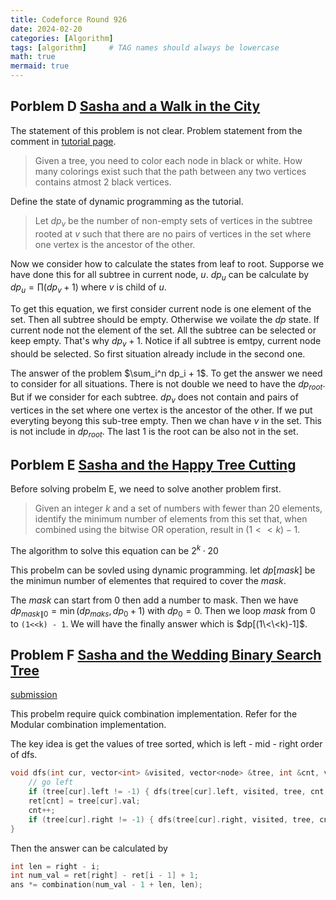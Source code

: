 ```yaml
---
title: Codeforce Round 926 
date: 2024-02-20
categories: [Algorithm]
tags: [algorithm]     # TAG names should always be lowercase
math: true
mermaid: true
---
```



## Porblem D [Sasha and a Walk in the City](https://codeforces.com/contest/1929/problem/D)

The statement of this problem is not clear.
Problem statement from the comment in [tutorial page](https://codeforces.com/blog/entry/125851?#comment-1117492).

> Given a tree, you need to color each node in black or white. How many colorings exist such that the path between any two vertices contains atmost 2 black vertices.


Define the state of dynamic programming as the tutorial.
> Let $dp_v$ be the number of non-empty sets of vertices in the subtree rooted at $v$ such that there are no pairs of vertices in the set where one vertex is the ancestor of the other.

Now we consider how to calculate the states from leaf to root. Supporse we have done this for all subtree in current node, $u$. $dp_u$ can be calculate by $dp_u = \prod (dp_v + 1)$ where $v$ is child of $u$. 

To get this equation, we first consider current node is one element of the set. Then all subtree should be empty. Otherwise we voilate the $dp$ state. If current node not the element of the set. All the subtree can be selected or keep empty. That's why $dp_v + 1$. Notice if all subtree is emtpy, current node should be selected. So first situation already include in the second one. 

The answer of the problem $\sum_i^n dp_i + 1$. To get the answer we need to consider for all situations. There is not double we need to have the $dp_{root}$. But if we consider for each subtree. $dp_{v}$ does not contain and pairs of vertices in the set where one vertex is the ancestor of the other. If we put everyting beyong this sub-tree empty. Then we chan have $v$ in the set. This is not include in $dp_{root}$. The last $1$ is the root can be also not in the set.



## Porblem E [Sasha and the Happy Tree Cutting](https://codeforces.com/contest/1929/problem/E)

Before solving probelm E, we need to solve another problem first. 


> Given an integer $k$ and a set of numbers with fewer than 20 elements, identify the minimum number of elements from this set that, when combined using the bitwise OR operation, result in $(1 << k) - 1$.


The algorithm to solve this equation can be $2^k \cdot 20$

This probelm can be sovled using dynamic programming. 
let $dp[mask]$ be the minimun number of elementes that required to cover the $mask$.

The $mask$ can start from 0 then add a number to mask. Then we have $dp_{mask \| 0} = \min(dp_{maks}, dp_0 + 1)$ with $dp_0 = 0$. Then we loop $mask$ from 0 to `(1<<k) - 1`. We will have the finally answer which is $dp[(1\<\<k)-1]$.


## Problem F [Sasha and the Wedding Binary Search Tree](https://codeforces.com/contest/1929/problem/F)

[submission](https://codeforces.com/contest/1929/submission/249185245)

This probelm require quick combination implementation. Refer []() for the Modular combination implementation.

The key idea is get the values of tree sorted, which is left - mid - right order of dfs.

``` cpp
void dfs(int cur, vector<int> &visited, vector<node> &tree, int &cnt, vector<int> &ret) {
    // go left
    if (tree[cur].left != -1) { dfs(tree[cur].left, visited, tree, cnt, ret); }
    ret[cnt] = tree[cur].val;
    cnt++;
    if (tree[cur].right != -1) { dfs(tree[cur].right, visited, tree, cnt, ret); }
}
```

Then the answer can be calculated by 

``` cpp
int len = right - i;
int num_val = ret[right] - ret[i - 1] + 1;
ans *= combination(num_val - 1 + len, len);
```



